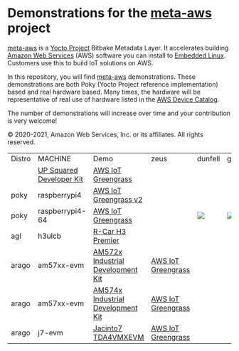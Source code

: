 # Demonstrations for the **[meta-aws](https://github.com/aws/meta-aws)** project

[meta-aws](https://github.com/aws/meta-aws) is a [Yocto Project](https://www.yoctoproject.org/) Bitbake Metadata Layer. It accelerates building [Amazon Web Services](https://aws.amazon.com) (AWS) software you can install to [Embedded Linux](https://elinux.org/Main_Page). Customers use this to build IoT solutions on AWS.

In this repository, you will find [meta-aws](https://github.com/aws/meta-aws) demonstrations.  These demonstrations are both Poky (Yocto Project reference implementation) based and real hardware based.  Many times, the hardware will be representative of real use of hardware listed in the [AWS Device Catalog](https://devices.amazonaws.com).

The number of demonstrations will increase over time and your contribution is very welcome!


<table><tr><td>Distro</td><td>MACHINE</td><td>Demo</td><td>zeus</td><td>dunfell</td><td>gatesgarth</td><td>hardknott</td></tr>

<tr>
<td>&nbsp;</td>
<td><a href="https://up-board.org/upsquared/development-kits/">UP Squared Developer Kit</a></td>
<td><a href="up_squared/greengrass/README.md">AWS IoT Greengrass</a></td>
<td colspan="4">&nbsp;</td>
</tr>

<tr>
<td>poky</td>
<td>raspberrypi4</td>
<td><a href="raspberry_pi4/aws-iot-greengrass-v2/README.md">AWS IoT Greengrass v2</a></td>
<td colspan="4">&nbsp;</td>
</tr>

<tr>
<td>poky</td>
<td>raspberrypi4-64</td>
<td><a href="raspberrypi4-64/aws-iot-greengrass-v2/README.md">AWS IoT Greengrass</a></td>
<td>&nbsp;</td>
<td><img src="https://codebuild.us-east-1.amazonaws.com/badges?uuid=eyJlbmNyeXB0ZWREYXRhIjoibk5sbXVMVDlKZm05QVNhNHVSMVFpTFYwOE11SXlkS2luQUE2dGluL0RIa1pTbzEzdVJnWCtJTzQzOXVwZGU3UXJoM252R0Vld0EzY0w4ZXJHY1o1YzlZPSIsIml2UGFyYW1ldGVyU3BlYyI6Ilp4WGNEVVVtcE9XSmlEazYiLCJtYXRlcmlhbFNldFNlcmlhbCI6MX0%3D&branch=master"/></td>
<td><img src="https://codebuild.us-east-1.amazonaws.com/badges?uuid=eyJlbmNyeXB0ZWREYXRhIjoiQjdONVhQVnRNQmxuNWRGaGdUUDZsTGJ5emlhMmlrTlpNWDRHVURBYlRJcmxDTWVQK1EwMEhWWnZIc250UWxxbVFNZHRaRDhUNTd3bmpCa3dCaXFRK2t3PSIsIml2UGFyYW1ldGVyU3BlYyI6Ikxnb1RXcVJSVDFrTTRxeDkiLCJtYXRlcmlhbFNldFNlcmlhbCI6MX0%3D&branch=master"/></td>
<td><img src="https://codebuild.us-east-1.amazonaws.com/badges?uuid=eyJlbmNyeXB0ZWREYXRhIjoidmlOeGpHU1Q2OW00UExNWXo0M3lnQlkyTDcxQ0k2VENkbGZQb2NsSWxWM2lvWjVuQ3kzV3E1UGVwR1dZaHJId1RHZHNVaU9sVFpRd1hqdzZrZEpUcGRNPSIsIml2UGFyYW1ldGVyU3BlYyI6Ilc2UHlkS1pnaEdtaE9EMGgiLCJtYXRlcmlhbFNldFNlcmlhbCI6MX0%3D&branch=master"/></td>
</tr>

<tr>
<td>agl</td>
<td>h3ulcb</td>
<td><a href="https://www.renesas.com/br/en/solutions/automotive/adas/solution-kits/r-car-starter-kit.html">R-Car H3 Premier</a></td>
<td colspan="4">&nbsp;</td>
</tr>



<tr>
<td>arago</td>
<td>am57xx-evm</td>
<td><a href ="http://www.ti.com/tool/TMDSIDK572">AM572x Industrial</br>Development Kit</a></td>
<td><a href="am572x_idk/aws_iot_greengrass/README.md">AWS IoT Greengrass</a></td>
<td colspan="4">&nbsp;</td>
</tr>

<tr>
<td>arago</td>
<td>am57xx-evm</td>
<td><a href="http://www.ti.com/tool/TMDSIDK574">AM574x Industrial Development Kit</a></td>
<td><a href="am574x_idk/aws_iot_greengrass/README.md">AWS IoT Greengrass</a></td>
<td colspan="4">&nbsp;</td>
</tr>

<tr>
<td>arago</td>
<td>j7-evm</td>
<td><a href="http://www.ti.com/tool/TDA4VMXEVM">Jacinto7 TDA4VMXEVM</a></td>
<td><a href="TDA4VMXEVM/aws_iot_greengrass/README.md">AWS IoT Greengrass</a></td>
<td colspan="4">&nbsp;</td>
</tr>



© 2020-2021, Amazon Web Services, Inc. or its affiliates. All rights reserved.
